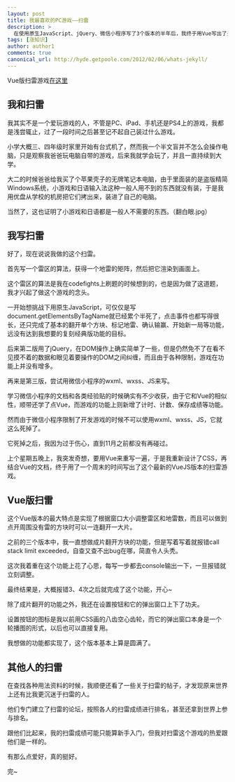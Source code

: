 ```yaml
---
layout: post
title: 我最喜欢的PC游戏——扫雷
description: >
  在使用原生JavaScript、jQuery、微信小程序写了3个版本的半年后，我终于用Vue写出了最让我满意的一个版本的扫雷~
tags: [涨知识]
author: author1
comments: true
canonical_url: http://hyde.getpoole.com/2012/02/06/whats-jekyll/
---
```


Vue版扫雷游戏[在这里](https://www.houzhenni.com/myapp/minesweeper-vue.html)

## 我和扫雷

我其实不是一个爱玩游戏的人，不管是PC、iPad、手机还是PS4上的游戏，我都是浅尝辄止，过了一段时间之后甚至记不起自己装过什么游戏。

小学大概三、四年级时家里开始有台式机了，然而我一个半文盲并不怎么会操作电脑，只是观察我爸爸玩电脑自带的游戏，后来我就学会玩了，并且一直持续到大学。

大二的时候爸爸给我买了个苹果壳子的无牌笔记本电脑，由于里面装的是盗版精简Windows系统，小游戏和日语输入法这种一般人用不到的东西就没有装，于是我用优盘从学校的机房把它们拷出来，装进了自己的电脑。

当然了，这也证明了小游戏和日语都是一般人不需要的东西。（翻白眼.jpg）

## 我写扫雷

好了，现在说说我做的这个扫雷。

首先写一个雷区的算法，获得一个地雷的矩阵，然后把它渲染到画面上。

这个雷区的算法是我在codefights上刷题的时候想到的，也是因为做了这道题，我才兴起了做这个游戏的念头。

一开始想挑战下用原生JavaScript，可仅仅是写document.getElementsByTagName就已经累个半死了，点击事件也都写得很长，还只完成了基本的翻开单个方块、标记地雷、确认输赢、开始新一局等功能，远没有达到我想要的复刻经典版功能的目标。

后来第二版用了jQuery，在DOM操作上确实简单了一些，但是仍然免不了在看不见摸不着的数据和眼见着要操作的DOM之间纠缠，而且由于各种限制，游戏在功能上并没有增多。

再来是第三版，尝试用微信小程序的wxml、wxss、JS来写。

学习微信小程序的文档和各类经验贴的时候确实有不少收获，由于它和Vue的相似性，顺带还学了点Vue，而游戏的功能上则新增了计时、计数、保存成绩等功能。

然而由于微信小程序限制了开发游戏的时候不可以使用wxml、wxss、JS，它就这么死掉了。

它死掉之后，我因为过于伤心，直到11月之前都没有再碰过。

上个星期五晚上，我突发奇想，要用Vue来重写一遍，于是我重新设计了CSS，再结合Vue的文档，终于用了一个周末的时间写出了这个最新的VueJS版本的扫雷游戏。

## Vue版扫雷

这个Vue版本的最大特点是实现了根据窗口大小调整雷区和地雷数，而且可以做到点开周围没有雷的方块时可以一连翻开一大片。

之前的三个版本中，我一直想做成片翻开方块的功能，但是写着写着就报错call stack limit exceeded，自查又查不出bug在哪，简直令人头秃。

这次我着重在这个功能上花了心思，每写一步都去console输出一下，一旦报错就立刻调整。

最终结果是，大概报错3、4次之后就完成了这个功能，开心~

除了成片翻开的功能之外，我还在设置按钮和它的弹出窗口上下了功夫。

设置按钮的图标是我以前用CSS画的八齿空心齿轮，而它的弹出窗口本身是一个轮播图的形式，以后也可以直接复用。

我想做的功能都实现了，这个版本基本上算是圆满了。

## 其他人的扫雷

在查找各种用法资料的时候，我顺便还看了一些关于扫雷的帖子，才发现原来世界上还有比我更沉迷于扫雷的人。

他们专门建立了扫雷的论坛，按照各人的扫雷成绩进行排名，甚至还拿到世界上参与排名。

跟他们比起来，我的扫雷成绩可能只能算新手入门，但我对扫雷这个游戏的热爱跟他们是一样的。

有那么点爱好，真的挺好。

完~